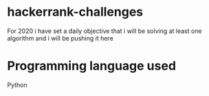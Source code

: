# hackerrank-challenges
For 2020 i have set  a daily objective that i will be solving at least one algorithm and i will be pushing it here

# Programming language used
 Python
 
